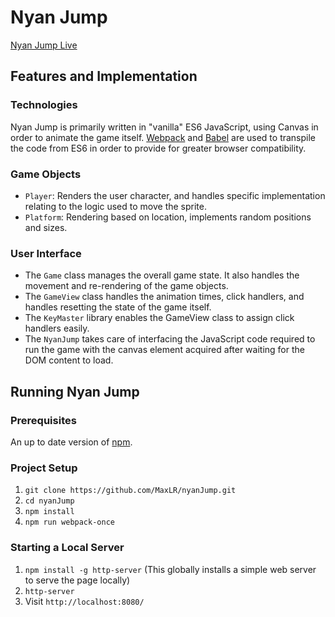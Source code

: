 # Nyan Jump

[Nyan Jump Live](http://maxrauchman.com/nyanJump)

## Features and Implementation

### Technologies

Nyan Jump is primarily written in "vanilla" ES6 JavaScript, using Canvas in order to animate the game itself.  [Webpack](https://webpack.github.io) and [Babel](https://babeljs.io) are used to transpile the code from ES6 in order to provide for greater browser compatibility.

### Game Objects

- `Player`: Renders the user character, and handles specific implementation relating to the logic used to move the sprite.
- `Platform`: Rendering based on location, implements random positions and sizes.

### User Interface

- The `Game` class manages the overall game state. It also handles the movement and re-rendering of the game objects.
- The `GameView` class handles the animation times, click handlers, and handles resetting the state of the game itself.
- The `KeyMaster` library enables the GameView class to assign click handlers easily.
- The `NyanJump` takes care of interfacing the JavaScript code required to run the game with the canvas element acquired after waiting for the DOM content to load.

## Running Nyan Jump

### Prerequisites

An up to date version of [npm](https://www.npmjs.com).

### Project Setup

1. `git clone https://github.com/MaxLR/nyanJump.git`
2. `cd nyanJump`
3. `npm install`
4. `npm run webpack-once`

### Starting a Local Server
1. `npm install -g http-server` (This globally installs a simple web server to serve the page locally)
2. `http-server`
3. Visit `http://localhost:8080/`
